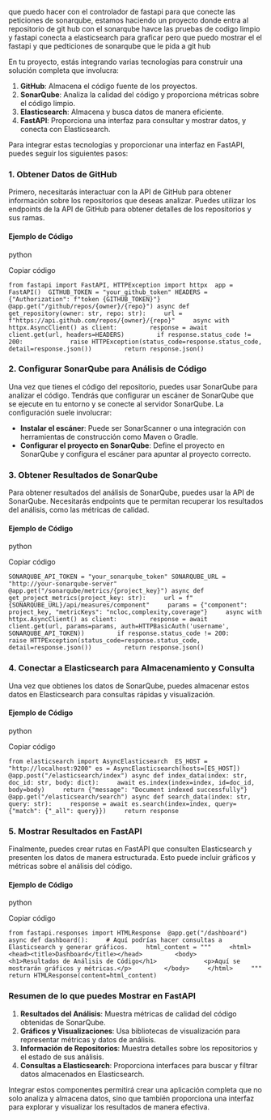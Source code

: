 que puedo hacer con el controlador de fastapi para que conecte las peticiones de sonarqube, estamos haciendo un proyecto donde entra al repositorio de git hub con el sonarqube havce las pruebas de codigo limpio y fastapi conecta a elasticsearch para graficar pero que puedo mostrar el el fastapi y que pedticiones de sonarqube que le pida a git hub



En tu proyecto, estás integrando varias tecnologías para construir una solución completa que involucra:

1. **GitHub**: Almacena el código fuente de los proyectos.
2. **SonarQube**: Analiza la calidad del código y proporciona métricas sobre el código limpio.
3. **Elasticsearch**: Almacena y busca datos de manera eficiente.
4. **FastAPI**: Proporciona una interfaz para consultar y mostrar datos, y conecta con Elasticsearch.

Para integrar estas tecnologías y proporcionar una interfaz en FastAPI, puedes seguir los siguientes pasos:

### 1. **Obtener Datos de GitHub**

Primero, necesitarás interactuar con la API de GitHub para obtener información sobre los repositorios que deseas analizar. Puedes utilizar los endpoints de la API de GitHub para obtener detalles de los repositorios y sus ramas.

#### **Ejemplo de Código**

python

Copiar código

`from fastapi import FastAPI, HTTPException import httpx  app = FastAPI()  GITHUB_TOKEN = "your_github_token" HEADERS = {"Authorization": f"token {GITHUB_TOKEN}"}  @app.get("/github/repos/{owner}/{repo}") async def get_repository(owner: str, repo: str):     url = f"https://api.github.com/repos/{owner}/{repo}"     async with httpx.AsyncClient() as client:         response = await client.get(url, headers=HEADERS)         if response.status_code != 200:             raise HTTPException(status_code=response.status_code, detail=response.json())         return response.json()`

### 2. **Configurar SonarQube para Análisis de Código**

Una vez que tienes el código del repositorio, puedes usar SonarQube para analizar el código. Tendrás que configurar un escáner de SonarQube que se ejecute en tu entorno y se conecte al servidor SonarQube. La configuración suele involucrar:

- **Instalar el escáner**: Puede ser SonarScanner o una integración con herramientas de construcción como Maven o Gradle.
- **Configurar el proyecto en SonarQube**: Define el proyecto en SonarQube y configura el escáner para apuntar al proyecto correcto.

### 3. **Obtener Resultados de SonarQube**

Para obtener resultados del análisis de SonarQube, puedes usar la API de SonarQube. Necesitarás endpoints que te permitan recuperar los resultados del análisis, como las métricas de calidad.

#### **Ejemplo de Código**

python

Copiar código

`SONARQUBE_API_TOKEN = "your_sonarqube_token" SONARQUBE_URL = "http://your-sonarqube-server"  @app.get("/sonarqube/metrics/{project_key}") async def get_project_metrics(project_key: str):     url = f"{SONARQUBE_URL}/api/measures/component"     params = {"component": project_key, "metricKeys": "ncloc,complexity,coverage"}     async with httpx.AsyncClient() as client:         response = await client.get(url, params=params, auth=HTTPBasicAuth('username', SONARQUBE_API_TOKEN))         if response.status_code != 200:             raise HTTPException(status_code=response.status_code, detail=response.json())         return response.json()`

### 4. **Conectar a Elasticsearch para Almacenamiento y Consulta**

Una vez que obtienes los datos de SonarQube, puedes almacenar estos datos en Elasticsearch para consultas rápidas y visualización.

#### **Ejemplo de Código**

python

Copiar código

`from elasticsearch import AsyncElasticsearch  ES_HOST = "http://localhost:9200" es = AsyncElasticsearch(hosts=[ES_HOST])  @app.post("/elasticsearch/index") async def index_data(index: str, doc_id: str, body: dict):     await es.index(index=index, id=doc_id, body=body)     return {"message": "Document indexed successfully"}  @app.get("/elasticsearch/search") async def search_data(index: str, query: str):     response = await es.search(index=index, query={"match": {"_all": query}})     return response`

### 5. **Mostrar Resultados en FastAPI**

Finalmente, puedes crear rutas en FastAPI que consulten Elasticsearch y presenten los datos de manera estructurada. Esto puede incluir gráficos y métricas sobre el análisis del código.

#### **Ejemplo de Código**

python

Copiar código

`from fastapi.responses import HTMLResponse  @app.get("/dashboard") async def dashboard():     # Aquí podrías hacer consultas a Elasticsearch y generar gráficos.     html_content = """     <html>         <head><title>Dashboard</title></head>         <body>             <h1>Resultados de Análisis de Código</h1>             <p>Aquí se mostrarán gráficos y métricas.</p>         </body>     </html>     """     return HTMLResponse(content=html_content)`

### **Resumen de lo que puedes Mostrar en FastAPI**

1. **Resultados del Análisis**: Muestra métricas de calidad del código obtenidas de SonarQube.
2. **Gráficos y Visualizaciones**: Usa bibliotecas de visualización para representar métricas y datos de análisis.
3. **Información de Repositorios**: Muestra detalles sobre los repositorios y el estado de sus análisis.
4. **Consultas a Elasticsearch**: Proporciona interfaces para buscar y filtrar datos almacenados en Elasticsearch.

Integrar estos componentes permitirá crear una aplicación completa que no solo analiza y almacena datos, sino que también proporciona una interfaz para explorar y visualizar los resultados de manera efectiva.